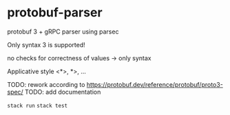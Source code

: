# protobuf-parser

protobuf 3 + gRPC parser using parsec

Only syntax 3 is supported!

no checks for correctness of values -> only syntax

Applicative style <*>, *>, ...

TODO: rework according to https://protobuf.dev/reference/protobuf/proto3-spec/
TODO: add documentation

`stack run`
`stack test`
